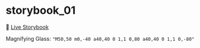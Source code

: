 # storybook_01

🚀 [Live Storybook](https://6346c29f12cb3212588eb719-kysdmcdpcq.chromatic.com/?path=/story/card01--regular)

Magnifying Glass:
`
"M50,50 m0,-40 a40,40 0 1,1 0,80 a40,40 0 1,1 0,-80"
`
